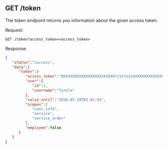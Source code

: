 ## GET /token

The token endpoint returns you information about the given access token.

Request:
```
GET /token?access_token=<access_token>
```

Response:
```json
{
   "status":"success",
   "data":{
      "token":{
         "access_token":"NXXXXXXXXXXXXXXXXXXXXXXkYjViYzIxXXXXXXXXXXXXXXXXXwMWNhNjU0ZQ",
         "user":{
            "id":1,
            "username":"Tyrola"
         },
         "valid_until":"2018-07-29T02:01:55",
         "scopes":[
            "user_info",
            "service",
            "service_order"
         ],
         "employee":false
      }
   }
}
```